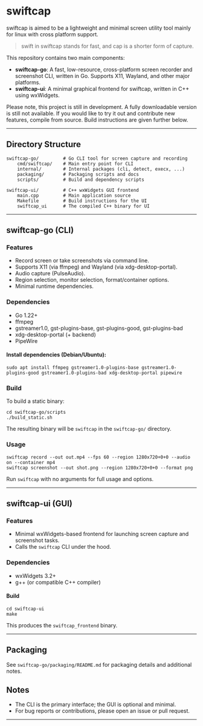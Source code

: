 # swiftcap
swiftcap is aimed to be a lightweight and minimal screen utility tool mainly for linux with cross platform support. 

> swift in swiftcap stands for fast, and cap is a shorter form of capture.

This repository contains two main components:

- **swiftcap-go**: A fast, low-resource, cross-platform screen recorder and screenshot CLI, written in Go. Supports X11, Wayland, and other major platforms.
- **swiftcap-ui**: A minimal graphical frontend for swiftcap, written in C++ using wxWidgets.

Please note, this project is still in development. A fully downloadable version is still not available. If you would like to try it out and contribute new features, compile from source. Build instructions are given further below. 

---

## Directory Structure

```
swiftcap-go/         # Go CLI tool for screen capture and recording
    cmd/swiftcap/    # Main entry point for CLI
    internal/        # Internal packages (cli, detect, execx, ...)
    packaging/       # Packaging scripts and docs
    scripts/         # Build and dependency scripts

swiftcap-ui/         # C++ wxWidgets GUI frontend
    main.cpp         # Main application source
    Makefile         # Build instructions for the UI
    swiftcap_ui      # The compiled C++ binary for UI
```

---

## swiftcap-go (CLI)

### Features

- Record screen or take screenshots via command line.
- Supports X11 (via ffmpeg) and Wayland (via xdg-desktop-portal).
- Audio capture (PulseAudio).
- Region selection, monitor selection, format/container options.
- Minimal runtime dependencies.

### Dependencies

- Go 1.22+
- ffmpeg
- gstreamer1.0, gst-plugins-base, gst-plugins-good, gst-plugins-bad
- xdg-desktop-portal (+ backend)
- PipeWire

#### Install dependencies (Debian/Ubuntu):

```
sudo apt install ffmpeg gstreamer1.0-plugins-base gstreamer1.0-plugins-good gstreamer1.0-plugins-bad xdg-desktop-portal pipewire
```

### Build

To build a static binary:

```
cd swiftcap-go/scripts
./build_static.sh
```

The resulting binary will be `swiftcap` in the `swiftcap-go/` directory.

### Usage

```
swiftcap record --out out.mp4 --fps 60 --region 1280x720+0+0 --audio on --container mp4
swiftcap screenshot --out shot.png --region 1280x720+0+0 --format png
```

Run `swiftcap` with no arguments for full usage and options.

---

## swiftcap-ui (GUI)

### Features

- Minimal wxWidgets-based frontend for launching screen capture and screenshot tasks.
- Calls the `swiftcap` CLI under the hood.

### Dependencies

- wxWidgets 3.2+
- g++ (or compatible C++ compiler)

#### Build

```
cd swiftcap-ui
make
```

This produces the `swiftcap_frontend` binary.

---

## Packaging

See `swiftcap-go/packaging/README.md` for packaging details and additional notes.

## Notes

- The CLI is the primary interface; the GUI is optional and minimal.
- For bug reports or contributions, please open an issue or pull request.

---
